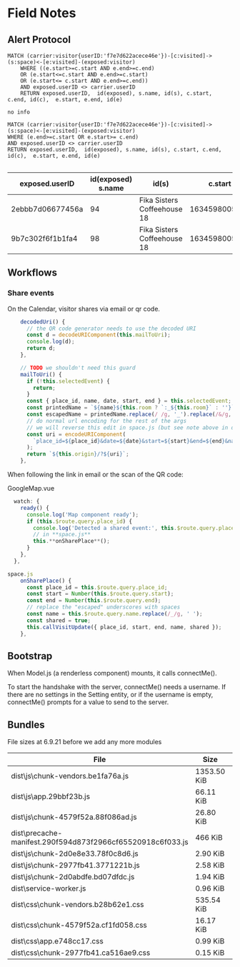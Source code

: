 # Field Notes

## Alert Protocol

```
MATCH (carrier:visitor{userID:'f7e7d622acece46e'})-[c:visited]->(s:space)<-[e:visited]-(exposed:visitor) 
    WHERE ((e.start>=c.start AND e.end>=c.end)
    OR (e.start<=c.start AND e.end>=c.start)
    OR (e.start<= c.start AND e.end>=c.end))
    AND exposed.userID <> carrier.userID    
    RETURN exposed.userID,  id(exposed), s.name, id(s), c.start, c.end, id(c),  e.start, e.end, id(e)

no info

MATCH (carrier:visitor{userID:'f7e7d622acece46e'})-[c:visited]->(s:space)<-[e:visited]-(exposed:visitor)
WHERE (e.end>=c.start OR e.start>= c.end)
AND exposed.userID <> carrier.userID 
RETURN exposed.userID,  id(exposed), s.name, id(s), c.start, c.end, id(c),  e.start, e.end, id(e)


```
exposed.userID | id(exposed) s.name | id(s) | c.start | c.end | id(c) | e.start | e.end | id(e)
---------------|--------------------|-------|---------|-------|-------|---------|-------|------
2ebbb7d06677456a | 94 | Fika Sisters Coffeehouse 18 | 1634598005865 | 1634616005865 | 34 | 1634603400000 1634605200000 64
9b7c302f6f1b1fa4 | 98 | Fika Sisters Coffeehouse 18 | 1634598005865 | 1634616005865 | 34 | 1634603400000 1634605200000 36

## Workflows

### Share events

On the Calendar, visitor shares via email or qr code.

```js
    decodedUri() {
      // the QR code generator needs to use the decoded URI
      const d = decodeURIComponent(this.mailToUri);
      console.log(d);
      return d;
    },

    // TODO we shouldn't need this guard
    mailToUri() {
      if (!this.selectedEvent) {
        return;
      }
      const { place_id, name, date, start, end } = this.selectedEvent;
      const printedName = `${name}${this.room ? `:_${this.room}` : ''}`;
      const escapedName = printedName.replace(/ /g, '_').replace(/&/g, 'and'); 
      // do normal url encoding for the rest of the args
      // we will reverse this edit in space.js (but see note above in decodedUri())
      const uri = encodeURIComponent(
        `place_id=${place_id}&date=${date}&start=${start}&end=${end}&name=${escapedName}`
      );
      return `${this.origin}/?${uri}`;
    },
```

When following the link in email or the scan of the QR code:

GoogleMap.vue

```javascript
  watch: {
    ready() {
      console.log('Map component ready');
      if (this.$route.query.place_id) {
        console.log('Detected a shared event:', this.$route.query.place_id);
        // in **space.js**
        this.**onSharePlace**();
      }
    },
  },
```  

```js
space.js
    onSharePlace() {
      const place_id = this.$route.query.place_id;
      const start = Number(this.$route.query.start);
      const end = Number(this.$route.query.end);
      // replace the "escaped" underscores with spaces
      const name = this.$route.query.name.replace(/_/g, ' ');
      const shared = true;
      this.callVisitUpdate({ place_id, start, end, name, shared });
    },
```

## Bootstrap

When Model.js (a renderless component) mounts, it calls connectMe().

To start the handshake with the server, connectMe() needs a username. If there are no settings in the Setting entity, or if the username is empty, connectMe() prompts for a value to send to the server.

## Bundles

File sizes at 6.9.21 before we add any more modules

 File | Size | Gzipped
------|------|---------
dist\js\chunk-vendors.be1fa76a.js | 1353.50 KiB | 416.46 KiB
dist\js\app.29bbf23b.js           | 66.11 KiB   | 19.13 KiB
dist\js\chunk-4579f52a.88f086ad.js | 26.80 KiB | 7.90 KiB
dist\precache-manifest.290f594d873f2966cf65520918c6f033.js | 466 KiB | 1.36 KiB
dist\js\chunk-2d0e8e33.78f0c8d6.js | 2.90 KiB | 1.34 KiB
dist\js\chunk-2977fb41.3771221b.js | 2.58 KiB | 1.23 KiB
dist\js\chunk-2d0abdfe.bd07dfdc.js | 1.94 KiB | 1.06 KiB
dist\service-worker.js | 0.96 KiB | 0.54 KiB
dist\css\chunk-vendors.b28b62e1.css | 535.54 KiB | 67.05 KiB
dist\css\chunk-4579f52a.cf1fd058.css | 16.17 KiB | 2.60 KiB
dist\css\app.e748cc17.css | 0.99 KiB | 0.41 KiB
dist\css\chunk-2977fb41.ca516ae9.css | 0.15 KiB | 0.11 KiB
